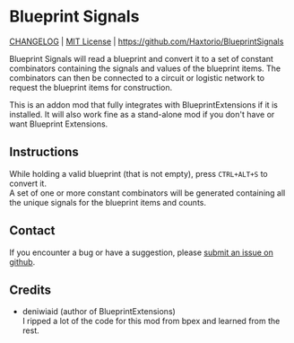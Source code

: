 # Blueprint Signals  
[CHANGELOG](changelog.txt) | [MIT License](LICENSE) | https://github.com/Haxtorio/BlueprintSignals  

Blueprint Signals will read a blueprint and convert it to a set of constant combinators containing
the signals and values of the blueprint items. The combinators can then be connected to a circuit
or logistic network to request the blueprint items for construction.

This is an addon mod that fully integrates with BlueprintExtensions if it is installed. It
will also work fine as a stand-alone mod if you don't have or want Blueprint Extensions.


## Instructions  
While holding a valid blueprint (that is not empty), press `CTRL+ALT+S` to convert it.  
A set of one or more constant combinators will be generated containing all the unique signals for
the blueprint items and counts.

## Contact
If you encounter a bug or have a suggestion, please [submit an issue on github]().  



## Credits  
  - deniwiaid (author of BlueprintExtensions)  
    I ripped a lot of the code for this mod from bpex and learned from the rest.
